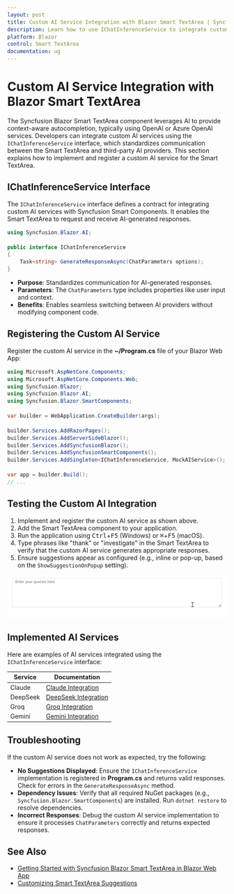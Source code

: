```yaml
---
layout: post
title: Custom AI Service Integration with Blazor Smart TextArea | Syncfusion
description: Learn how to use IChatInferenceService to integrate custom AI services with the Syncfusion Blazor Smart TextArea component.
platform: Blazor
control: Smart TextArea
documentation: ug
---
```


# Custom AI Service Integration with Blazor Smart TextArea

The Syncfusion Blazor Smart TextArea component leverages AI to provide context-aware autocompletion, typically using OpenAI or Azure OpenAI services. Developers can integrate custom AI services using the `IChatInferenceService` interface, which standardizes communication between the Smart TextArea and third-party AI providers. This section explains how to implement and register a custom AI service for the Smart TextArea.

## IChatInferenceService Interface

The `IChatInferenceService` interface defines a contract for integrating custom AI services with Syncfusion Smart Components. It enables the Smart TextArea to request and receive AI-generated responses.

```csharp
using Syncfusion.Blazor.AI;

public interface IChatInferenceService
{
    Task<string> GenerateResponseAsync(ChatParameters options);
}
```

- **Purpose**: Standardizes communication for AI-generated responses.
- **Parameters**: The `ChatParameters` type includes properties like user input and context.
- **Benefits**: Enables seamless switching between AI providers without modifying component code.

## Registering the Custom AI Service

Register the custom AI service in the **~/Program.cs** file of your Blazor Web App:

```csharp
using Microsoft.AspNetCore.Components;
using Microsoft.AspNetCore.Components.Web;
using Syncfusion.Blazor;
using Syncfusion.Blazor.AI;
using Syncfusion.Blazor.SmartComponents;

var builder = WebApplication.CreateBuilder(args);

builder.Services.AddRazorPages();
builder.Services.AddServerSideBlazor();
builder.Services.AddSyncfusionBlazor();
builder.Services.AddSyncfusionSmartComponents();
builder.Services.AddSingleton<IChatInferenceService, MockAIService>();

var app = builder.Build();
// ...
```

## Testing the Custom AI Integration

1. Implement and register the custom AI service as shown above.
2. Add the Smart TextArea component to your application.
3. Run the application using <kbd>Ctrl</kbd>+<kbd>F5</kbd> (Windows) or <kbd>⌘</kbd>+<kbd>F5</kbd> (macOS).
4. Type phrases like "thank" or "investigate" in the Smart TextArea to verify that the custom AI service generates appropriate responses.
5. Ensure suggestions appear as configured (e.g., inline or pop-up, based on the `ShowSuggestionOnPopup` setting).

![Smart TextArea with Custom AI Service](images/smart-textarea.gif)

## Implemented AI Services

Here are examples of AI services integrated using the `IChatInferenceService` interface:

| Service | Documentation |
|---------|---------------|
| Claude | [Claude Integration](claude-service) |
| DeepSeek | [DeepSeek Integration](deepseek-service) |
| Groq | [Groq Integration](groq-service) |
| Gemini | [Gemini Integration](gemini-service) |

## Troubleshooting

If the custom AI service does not work as expected, try the following:
- **No Suggestions Displayed**: Ensure the `IChatInferenceService` implementation is registered in **Program.cs** and returns valid responses. Check for errors in the `GenerateResponseAsync` method.
- **Dependency Issues**: Verify that all required NuGet packages (e.g., `Syncfusion.Blazor.SmartComponents`) are installed. Run `dotnet restore` to resolve dependencies.
- **Incorrect Responses**: Debug the custom AI service implementation to ensure it processes `ChatParameters` correctly and returns expected responses.

## See Also

- [Getting Started with Syncfusion Blazor Smart TextArea in Blazor Web App](https://blazor.syncfusion.com/documentation/smart-textarea/getting-started-webapp)
- [Customizing Smart TextArea Suggestions](https://blazor.syncfusion.com/documentation/smart-textarea/customization)

